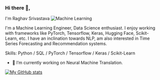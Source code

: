 ### Hi there 👋,
I'm Raghav Srivastava
![Machine Learning](https://pbs.twimg.com/profile_banners/1469129923004538884/1658736319/1500x500)

I'm a Machine Learning Engineer, Data Science enthusiast.
I enjoy working with frameworks like PyTorch, Tensorflow, Keras, Hugging Face, Scikit-Learn, etc.
I have an inclination towards NLP, am also interested in Time Series Forecasting and Recommendation systems. 

Skills: Python / SQL / PyTorch / Tensorflow / Keras / Scikit-Learn

- 🔭 I’m currently working on Neural Machine Translation.

[![My GitHub stats](https://github-readme-stats.vercel.app/api?username=RaghavSrivastava25)](https://github.com/RaghavSrivastava25/github-readme-stats)

